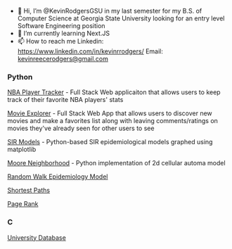 - 👋 Hi, I’m @KevinRodgersGSU in my last semester for my B.S. of Computer Science at Georgia State University looking for an entry level Software Engineering position
- 🌱 I’m currently learning Next.JS
- 📫 How to reach me 
Linkedin: https://www.linkedin.com/in/kevinrrodgers/
Email: kevinreecerodgers@gmail.com

### Python
[NBA Player Tracker](https://github.com/KevinRodgersGSU/nba_player_tracker) - Full Stack Web applicaiton that allows users to keep track of their favorite NBA players' stats

[Movie Explorer](https://github.com/KevinRodgersGSU/MovieExplorer) - Full Stack Web App that allows users to discover new movies and make a favorites list along with leaving comments/ratings on movies they've already seen for other users to see

[SIR Models](https://github.com/KevinRodgersGSU/SIR_Models) - Python-based SIR epidemiological models graphed using matplotlib

[Moore Neighborhood](https://github.com/KevinRodgersGSU/MooreNeighborhood) - Python implementation of 2d cellular automa model

[Random Walk Epidemiology Model](https://github.com/KevinRodgersGSU/RandomWalk)

[Shortest Paths](https://github.com/KevinRodgersGSU/ShortestPathsEasy)

[Page Rank](https://github.com/KevinRodgersGSU/PageRank)



### C

[University Database](https://github.com/KevinRodgersGSU/C/tree/main/UniversityDB)
